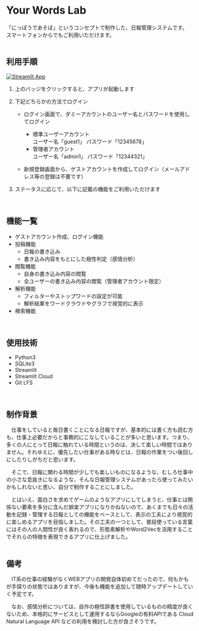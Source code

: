# Your Words Lab
 「にっぽうであそぼ」というコンセプトで制作した、日報管理システムです。<br >
 スマートフォンからでもご利用いただけます。
<br >
<br >
## 利用手順
[![Streamlit App](https://static.streamlit.io/badges/streamlit_badge_black_white.svg)](https://tmym-a-your-words-lab-start-y3niw8.streamlitapp.com/) <br >

1. 上のバッジをクリックすると、アプリが起動します

2. 下記どちらかの方法でログイン
   - ログイン画面で、ダミーアカウントのユーザー名とパスワードを使用してログイン
      - 標準ユーザーアカウント<br >ユーザー名「guest1」 パスワード「12345678」
      - 管理者アカウント<br >ユーザー名「admin1」 パスワード「12344321」

   - 新規登録画面から、ゲストアカウントを作成してログイン（メールアドレス等の登録は不要です）
 
3. ステータスに応じて、以下に記載の機能をご利用いただけます
<br >

## 機能一覧
- ゲストアカウント作成、ログイン機能
- 投稿機能
  - 日報の書き込み
  - 書き込み内容をもとにした極性判定（感情分析）
- 閲覧機能
  - 自身の書き込み内容の閲覧
  - 全ユーザーの書き込み内容の閲覧（管理者アカウント限定）
- 解析機能
  - フィルターやストップワードの設定が可能
  - 解析結果をワードクラウドやグラフで視覚的に表示
- 検索機能
<br >

## 使用技術
- Python3
- SQLite3
- Streamlit
- Streamlit Cloud
- Git LFS
<br >

## 制作背景
　仕事をしていると毎日書くことになる日報ですが、基本的には書く方も読む方も、仕事上必要だからと事務的にこなしていることが多いと思います。つまり、多くの人にとって日報に触れている時間というのは、決して楽しい時間ではありません。それゆえに、優先したい仕事がある時などは、日報の作業をつい後回しにしたりしがちだと思います。<br >
 
　そこで、日報に関わる時間が少しでも楽しいものになるような、むしろ仕事中の小さな息抜きになるような、そんな日報管理システムがあったら使ってみたいかもしれないと思い、自分で制作することにしました。<br >

　とはいえ、面白さを求めてゲームのようなアプリにしてしまうと、仕事とは関係ない要素を多分に含んだ娯楽アプリになりかねないので、あくまでも日々の活動を記録・管理する日報としての機能をベースとして、表示の工夫により視覚的に楽しめるアプリを目指しました。その工夫の一つとして、普段使っている言葉にはその人の人間性が良く表れるので、形態素解析やWord2Vecを活用することでそれらの特徴を表現できるアプリに仕上げました。<br >
<br >

## 備考
　IT系の仕事の経験がなくWEBアプリの開発自体初めてだったので、何もかもが手探りの状態ではありますが、今後も機能を追加して随時アップデートしていく予定です。<br >

　なお、感情分析については、自作の極性辞書を使用しているものの精度が良くないため、本格的にサービスとして運用するならGoogleの有料APIである Cloud Natural Language API などの利用を検討した方が良さそうです。
